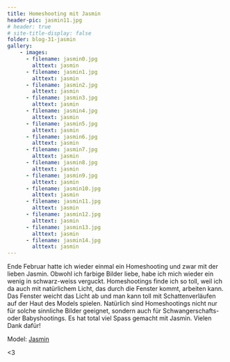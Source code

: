 ```yaml
---
title: Homeshooting mit Jasmin
header-pic: jasmin11.jpg
# header: true
# site-title-display: false
folder: blog-31-jasmin
gallery: 
    - images:
      - filename: jasmin0.jpg
        alttext: jasmin
      - filename: jasmin1.jpg
        alttext: jasmin
      - filename: jasmin2.jpg
        alttext: jasmin
      - filename: jasmin3.jpg
        alttext: jasmin
      - filename: jasmin4.jpg
        alttext: jasmin
      - filename: jasmin5.jpg
        alttext: jasmin
      - filename: jasmin6.jpg
        alttext: jasmin
      - filename: jasmin7.jpg
        alttext: jasmin
      - filename: jasmin8.jpg
        alttext: jasmin
      - filename: jasmin9.jpg
        alttext: jasmin
      - filename: jasmin10.jpg
        alttext: jasmin
      - filename: jasmin11.jpg
        alttext: jasmin      
      - filename: jasmin12.jpg
        alttext: jasmin
      - filename: jasmin13.jpg
        alttext: jasmin
      - filename: jasmin14.jpg
        alttext: jasmin      
---
```


Ende Februar hatte ich wieder einmal ein Homeshooting und zwar mit der lieben Jasmin. Obwohl ich farbige Bilder liebe, habe ich mich wieder ein wenig in schwarz-weiss verguckt. 
Homeshootings finde ich so toll, weil ich da auch mit natürlichem Licht, das durch die Fenster kommt, arbeiten kann. Das Fenster weicht das Licht ab und man kann toll mit Schattenverläufen auf der Haut des Models spielen. Natürlich sind Homeshootings nicht nur für solche sinnliche Bilder geeignet, sondern auch für Schwangerschafts- oder Babyshootings.
Es hat total viel Spass gemacht mit Jasmin. Vielen Dank dafür!

Model: [Jasmin](https://www.facebook.com/jasminImodel/)

&lt;3
